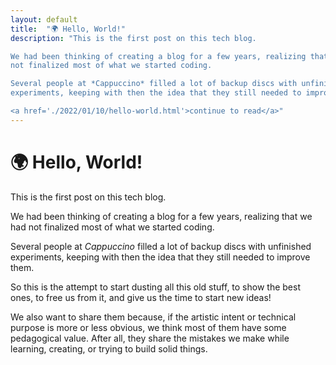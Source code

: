 ```yaml
---
layout: default
title:  "🌍 Hello, World!"
description: "This is the first post on this tech blog.

We had been thinking of creating a blog for a few years, realizing that we had
not finalized most of what we started coding.

Several people at *Cappuccino* filled a lot of backup discs with unfinished
experiments, keeping with then the idea that they still needed to improve them...

<a href='./2022/01/10/hello-world.html'>continue to read</a>"
---
```


# 🌍 Hello, World!

This is the first post on this tech blog.

We had been thinking of creating a blog for a few years, realizing that we had not finalized most of what we started coding.

Several people at *Cappuccino* filled a lot of backup discs with unfinished experiments, keeping with then the idea that they still needed to improve them.

So this is the attempt to start dusting all this old stuff, to show the best ones, to free us from it, and give us the time to start new ideas!

We also want to share them because, if the artistic intent or technical purpose is more or less obvious, we think most of them have some pedagogical value. After all, they share the mistakes we make while learning, creating, or trying to build solid things.

